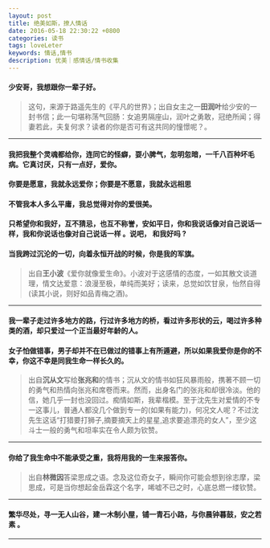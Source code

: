 ```yaml
---
layout: post
title: 绝美如斯，撩人情话
date: 2016-05-18 22:30:22 +0800
categories: 读书
tags: loveLeter
keywords: 情话,情书
description: 优美｜感情话/情书收集
---
```


####  **少安哥，我想跟你一辈子好。**

> 这句，来源于路遥先生的《平凡的世界》；出自女主之一**田润叶**给少安的一封书信；此一句堪称荡气回肠：女追男隔座山，润叶之勇敢，冠绝所闻；得妻若此，夫复何求？读者的你是否可有这共同的憧憬呢？。

---

#### **我把我整个灵魂都给你，连同它的怪癖，耍小脾气，忽明忽暗，一千八百种坏毛病。它真讨厌，只有一点好，爱你。**

#### **你要是愿意，我就永远爱你；你要是不愿意，我就永远相思**

#### **不管我本人多么平庸，我总觉得对你的爱很美。**

#### **只希望你和我好，互不猜忌，也互不称誉，安如平日，你和我说话像对自己说话一样，我和你说话也像对自己说话一样 。说吧， 和我好吗 ?**

#### **当我跨过沉沦的一切，向着永恒开战的时候，你是我的军旗。**

>出自**王小波**《爱你就像爱生命》。小波对于这感情的态度，一如其散文谈道理，情文达爱意：浪漫至极，单纯而美好；读来，总觉如饮甘泉，怡然自得(读其小说，则好如品青梅之酒)。

---

#### **我一辈子走过许多地方的路，行过许多地方的桥，看过许多形状的云，喝过许多种类的酒，却只爱过一个正当最好年龄的人。**

#### **女子怕做错事，男子却并不在已做过的错事上有所遁避，所以如果我爱你是你的不幸，你这不幸是同我生命一样长久的。**

>出自**沉从文**写给**张兆和**的情书；沉从文的情书如狂风暴雨般，携著不顾一切的勇气和热情向张兆和席卷而来。然而，出身名门的张兆和却很冷淡。他的信，她几乎一封也没回过。痴情如斯，我辈楷模。至于沈先生对爱情的不专一这事儿，普通人都没几个做到专一的(如果有能力)，何况文人呢？不过沈先生这话“打猎要打狮子,摘要摘天上的星星,追求要追漂亮的女人”，至少这斗士一般的勇气和坦率实在令人颇为钦赞。

---


#### **你给了我生命中不能承受之重，我将用我的一生来报答你。**

>出自**林微因**答梁思成之语。念及这位奇女子，瞬间你可能会想到徐志摩，梁思成，可是当你想起金岳霖这个名字，唏嘘不已之时，心底总燃一缕钦赞。

---

#### **繁华尽处，寻一无人山谷，建一木制小屋，铺一青石小路，与你晨钟暮鼓，安之若素 。**

---
